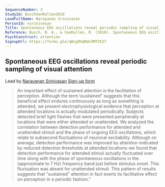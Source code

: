 ```yaml
---
SequenceNumber: 3
StudyId: BuschVanRullen2010
LeadFullName: Narayanan Srinivasan
PersonId: nsrinivasan
Title: Spontaneous EEG oscillations reveal periodic sampling of visual attention
Reference: Busch, N. A., & VanRullen, R. (2010). Spontaneous EEG oscillations reveal periodic sampling of visual attention. Proceedings of the National Academy of Sciences, 107(37), 16048–16053. https://doi.org/10.1073/pnas.1004801107
PsychConstruct: attention
SignupUrl: https://forms.gle/qWcg9UqMah3MT3S27
---
```


## Spontaneous EEG oscillations reveal periodic sampling of visual attention

Lead by [Narayanan Srinivasan](/people/nsrinivasan)
[Sign-up form](https://forms.gle/qWcg9UqMah3MT3S27)

> An important effect of sustained attention is the facilitation of perception. Although the term \sustained\" suggests that this beneficial effect endures continuously as long as something is attended, we present electrophysiological evidence that perception at attended locations is actually modulated periodically. Subjects detected brief light flashes that were presented peripherally at locations that were either attended or unattended. We analyzed the correlation between detection performance for attended and unattended stimuli and the phase of ongoing EEG oscillations, which relate to subsecond fluctuations of neuronal excitability. Although on average, detection performance was improved by attention-indicated by reduced detection thresholds at attended locations-we found that detection performance for attended stimuli actually fluctuated over time along with the phase of spontaneous oscillations in the. (approximate to 7 Hz) frequency band just before stimulus onset. This fluctuation was absent for unattended stimuli. This pattern of results suggests that \"sustained\" attention in fact exerts its facilitative effect on perception in a periodic fashion."